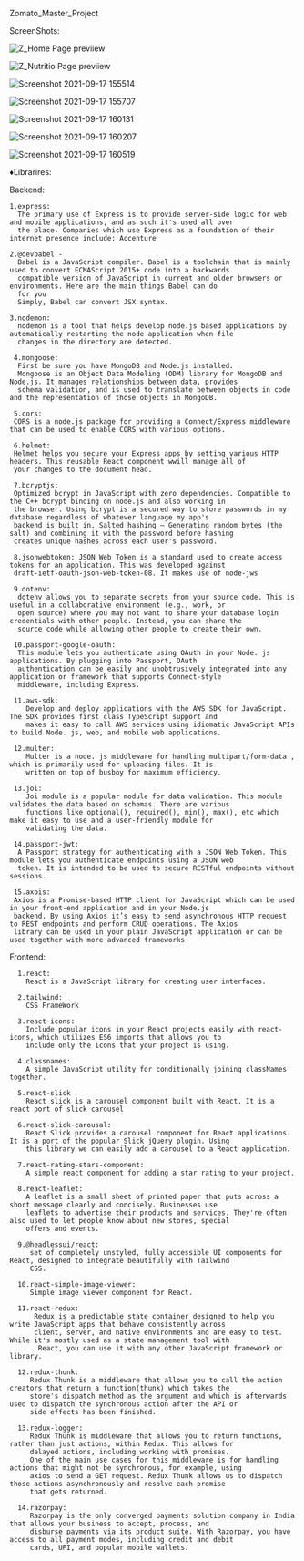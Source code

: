 Zomato_Master_Project

ScreenShots:

![Z_Home Page previiew](https://user-images.githubusercontent.com/85827353/133769802-962c8659-0473-4fd4-9afa-a1e376ea72a7.png)

![Z_Nutritio Page previiew](https://user-images.githubusercontent.com/85827353/133769827-d3d56ae1-7b5a-4b98-b94e-0d1bc0a2803d.png)

![Screenshot 2021-09-17 155514](https://user-images.githubusercontent.com/85827353/133769845-392f9e0d-ae75-4402-8e87-773932bbf875.png)

![Screenshot 2021-09-17 155707](https://user-images.githubusercontent.com/85827353/133769870-8ab3f7ce-1aed-40d7-9472-1baf97d72712.png)

![Screenshot 2021-09-17 160131](https://user-images.githubusercontent.com/85827353/133769939-46f8f634-918c-49ed-b350-854cab44b08f.png)

![Screenshot 2021-09-17 160207](https://user-images.githubusercontent.com/85827353/133769973-9ccb96aa-2d3f-4489-8089-dfc0b02b47c6.png)

![Screenshot 2021-09-17 160519](https://user-images.githubusercontent.com/85827353/133769985-e0068654-5ddc-4254-80d5-4f5e6d72d969.png)


♦Librarires:
   
   Backend:
   
    1.express:
      The primary use of Express is to provide server-side logic for web and mobile applications, and as such it's used all over      
      the place. Companies which use Express as a foundation of their internet presence include: Accenture
    
    2.@devbabel - 
      Babel is a JavaScript compiler. Babel is a toolchain that is mainly used to convert ECMAScript 2015+ code into a backwards       
      compatible version of JavaScript in current and older browsers or environments. Here are the main things Babel can do            
      for you
      Simply, Babel can convert JSX syntax. 
      
    3.nodemon:
      nodemon is a tool that helps develop node.js based applications by automatically restarting the node application when file       
      changes in the directory are detected.
      
     4.mongoose:
      First be sure you have MongoDB and Node.js installed.
      Mongoose is an Object Data Modeling (ODM) library for MongoDB and Node.js. It manages relationships between data, provides       
      schema validation, and is used to translate between objects in code and the representation of those objects in MongoDB.
      
     5.cors:
     CORS is a node.js package for providing a Connect/Express middleware that can be used to enable CORS with various options.
     
     6.helmet:
     Helmet helps you secure your Express apps by setting various HTTP headers. This reusable React component wwill manage all of      
     your changes to the document head.

     7.bcryptjs:
     Optimized bcrypt in JavaScript with zero dependencies. Compatible to the C++ bcrypt binding on node.js and also working in        
     the browser. Using bcrypt is a secured way to store passwords in my database regardless of whatever language my app's            
     backend is built in. Salted hashing — Generating random bytes (the salt) and combining it with the password before hashing
     creates unique hashes across each user's password.
     
     8.jsonwebtoken: JSON Web Token is a standard used to create access tokens for an application. This was developed against            
     draft-ietf-oauth-json-web-token-08. It makes use of node-jws
     
     9.dotenv: 
      dotenv allows you to separate secrets from your source code. This is useful in a collaborative environment (e.g., work, or 
      open source) where you may not want to share your database login credentials with other people. Instead, you can share the 
      source code while allowing other people to create their own.
      
     10.passport-google-oauth:
      This module lets you authenticate using OAuth in your Node. js applications. By plugging into Passport, OAuth 
      authentication can be easily and unobtrusively integrated into any application or framework that supports Connect-style 
      middleware, including Express.
     
     11.aws-sdk:
        Develop and deploy applications with the AWS SDK for JavaScript. The SDK provides first class TypeScript support and
        makes it easy to call AWS services using idiomatic JavaScript APIs to build Node. js, web, and mobile web applications.

     12.multer:
        Multer is a node. js middleware for handling multipart/form-data , which is primarily used for uploading files. It is 
        written on top of busboy for maximum efficiency.

     13.joi:
        Joi module is a popular module for data validation. This module validates the data based on schemas. There are various
        functions like optional(), required(), min(), max(), etc which make it easy to use and a user-friendly module for 
        validating the data.

     14.passport-jwt:
      A Passport strategy for authenticating with a JSON Web Token. This module lets you authenticate endpoints using a JSON web 
      token. It is intended to be used to secure RESTful endpoints without sessions.
     
     15.axois:
     Axios is a Promise-based HTTP client for JavaScript which can be used in your front-end application and in your Node.js 
     backend. By using Axios it’s easy to send asynchronous HTTP request to REST endpoints and perform CRUD operations. The Axios 
     library can be used in your plain JavaScript application or can be used together with more advanced frameworks
     
    
   Frontend:
      
      1.react:
        React is a JavaScript library for creating user interfaces.
        
      2.tailwind: 
        CSS FrameWork
        
      3.react-icons:
        Include popular icons in your React projects easily with react-icons, which utilizes ES6 imports that allows you to
        include only the icons that your project is using.
         
      4.classnames:
        A simple JavaScript utility for conditionally joining classNames together.
      
      5.react-slick
        React slick is a carousel component built with React. It is a react port of slick carousel
        
      6.react-slick-carousal:
        React Slick provides a carousel component for React applications. It is a port of the popular Slick jQuery plugin. Using
        this library we can easily add a carousel to a React application.
        
      7.react-rating-stars-component:
        A simple react component for adding a star rating to your project.
        
      8.react-leaflet:
        A leaflet is a small sheet of printed paper that puts across a short message clearly and concisely. Businesses use 
        leaflets to advertise their products and services. They're often also used to let people know about new stores, special 
        offers and events.
        
      9.@headlessui/react:
         set of completely unstyled, fully accessible UI components for React, designed to integrate beautifully with Tailwind   
         CSS.
         
      10.react-simple-image-viewer:
         Simple image viewer component for React.
         
      11.react-redux:
          Redux is a predictable state container designed to help you write JavaScript apps that behave consistently across   
          client, server, and native environments and are easy to test. While it's mostly used as a state management tool with 
           React, you can use it with any other JavaScript framework or library.
           
      12.redux-thunk:
         Redux Thunk is a middleware that allows you to call the action creators that return a function(thunk) which takes the 
         store's dispatch method as the argument and which is afterwards used to dispatch the synchronous action after the API or 
         side effects has been finished.
         
      13.redux-logger:
         Redux Thunk is middleware that allows you to return functions, rather than just actions, within Redux. This allows for 
         delayed actions, including working with promises.
         One of the main use cases for this middleware is for handling actions that might not be synchronous, for example, using 
         axios to send a GET request. Redux Thunk allows us to dispatch those actions asynchronously and resolve each promise 
         that gets returned.
         
      14.razorpay:
         Razorpay is the only converged payments solution company in India that allows your business to accept, process, and 
         disburse payments via its product suite. With Razorpay, you have access to all payment modes, including credit and debit 
         cards, UPI, and popular mobile wallets.
     
     

